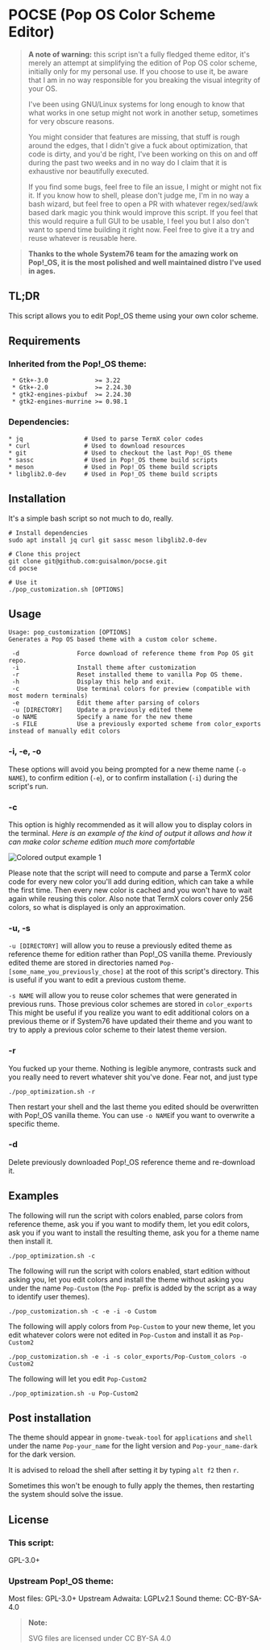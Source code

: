 # POCSE (Pop OS Color Scheme Editor)
> **A note of warning:** this script isn't a fully fledged theme editor, it's merely an attempt at simplifying the edition of Pop OS color scheme, initially only for my personal use. If you choose to use it, be aware that I am in no way responsible for you breaking the visual integrity of your OS.
>
> I've been using GNU/Linux systems for long enough to know that what works in one setup might not work in another setup, sometimes for very obscure reasons.
>
> You might consider that features are missing, that stuff is rough around the edges, that I didn't give a fuck about optimization, that code is dirty, and you'd be right, I've been working on this on and off during the past two weeks and in no way do I claim that it is exhaustive nor beautifully executed.
>
> If you find some bugs, feel free to file an issue, I might or might not fix it. If you know how to shell, please don't judge me, I'm in no way a bash wizard, but feel free to open a PR with whatever regex/sed/awk based dark magic you think would improve this script. If you feel that this would require a full GUI to be usable, I feel you but I also don't want to spend time building it right now. Feel free to give it a try and reuse whatever is reusable here.

> **Thanks to the whole System76 team for the amazing work on Pop!_OS, it is the most polished and well maintained distro I've used in ages.**

## TL;DR

This script allows you to edit Pop!_OS theme using your own color scheme. 

## Requirements

### Inherited from the Pop!_OS theme: 

```
 * Gtk+-3.0             >= 3.22
 * Gtk+-2.0             >= 2.24.30
 * gtk2-engines-pixbuf  >= 2.24.30
 * gtk2-engines-murrine >= 0.98.1
```

### Dependencies:

```
* jq				 # Used to parse TermX color codes
* curl				 # Used to download resources
* git				 # Used to checkout the last Pop!_OS theme
* sassc				 # Used in Pop!_OS theme build scripts
* meson				 # Used in Pop!_OS theme build scripts
* libglib2.0-dev	 # Used in Pop!_OS theme build scripts
```

## Installation

It's a simple bash script so not much to do, really.

```
# Install dependencies
sudo apt install jq curl git sassc meson libglib2.0-dev

# Clone this project
git clone git@github.com:guisalmon/pocse.git
cd pocse

# Use it
./pop_customization.sh [OPTIONS]
```

## Usage

```
Usage: pop_customization [OPTIONS] 
Generates a Pop OS based theme with a custom color scheme.

 -d                Force download of reference theme from Pop OS git repo. 
 -i                Install theme after customization 
 -r                Reset installed theme to vanilla Pop OS theme. 
 -h                Display this help and exit. 
 -c                Use terminal colors for preview (compatible with most modern terminals) 
 -e                Edit theme after parsing of colors 
 -u [DIRECTORY]    Update a previously edited theme 
 -o NAME           Specify a name for the new theme 
 -s FILE           Use a previously exported scheme from color_exports instead of manually edit colors
```

### -i, -e, -o

These options will avoid you being prompted for a new theme name (`-o NAME`), to confirm edition (`-e`), or to confirm installation (`-i`) during the script's run.

### -c

This option is highly recommended as it will allow you to display colors in the terminal. 
*Here is an example of the kind of output it allows and how it can make color scheme edition much more comfortable*

![Colored output example 1](https://raw.githubusercontent.com/guisalmon/pocse/master/res/raw/example1.png)

Please note that the script will need to compute and parse a TermX color code for every new color you'll add during edition, which can take a while the first time. Then every new color is cached and you won't have to wait again while reusing this color. Also note that TermX colors cover only 256 colors, so what is displayed is only an approximation.

### -u, -s

`-u [DIRECTORY]` will allow you to reuse a previously edited theme as reference theme for edition rather than Pop!_OS vanilla theme. Previously edited theme are stored in directories named `Pop-[some_name_you_previously_chose]` at the root of this script's directory. This is useful if you want to edit a previous custom theme.

`-s NAME` will allow you to reuse color schemes that were generated in previous runs. Those previous color schemes are stored in `color_exports` This might be useful if you realize you want to edit additional colors on a previous theme or if System76 have updated their theme and you want to try to apply a previous color scheme to their latest theme version.

### -r

You fucked up your theme. Nothing is legible anymore, contrasts suck and you really need to revert whatever shit you've done. Fear not, and just type

```
./pop_optimization.sh -r
```

Then restart your shell and the last theme you edited should be overwritten with Pop!_OS vanilla theme. You can use `-o NAME`if you want to overwrite a specific theme. 

### -d

Delete previously downloaded Pop!_OS reference theme and re-download it.

## Examples

The following will run the script with colors enabled, parse colors from reference theme, ask you if you want to modify them, let you edit colors, ask you if you want to install the resulting theme, ask you for a theme name then install it.

```
./pop_optimization.sh -c
```

The following will run the script with colors enabled, start edition without asking you, let you edit colors and install the theme without asking you under the name `Pop-Custom` (the `Pop-` prefix is added by the script as a way to identify user themes). 

```
./pop_customization.sh -c -e -i -o Custom
```

The following will apply colors from `Pop-Custom` to your new theme, let you edit whatever colors were not edited in `Pop-Custom` and install it as `Pop-Custom2`

```
./pop_customization.sh -e -i -s color_exports/Pop-Custom_colors -o Custom2
```

The following will let you edit `Pop-Custom2`

```
./pop_optimization.sh -u Pop-Custom2
```

## Post installation

The theme should appear in `gnome-tweak-tool` for `applications` and `shell` under the name `Pop-your_name` for the light version and `Pop-your_name-dark` for the dark version.

It is advised to reload the shell after setting it by typing `alt f2` then `r`.

Sometimes this won't be enough to fully apply the themes, then restarting the system should solve the issue.

## License

### This script: 

GPL-3.0+

### Upstream Pop!_OS theme:

Most files: GPL-3.0+
Upstream Adwaita: LGPLv2.1
Sound theme: CC-BY-SA-4.0


 > **Note:**
 >
 > SVG files are licensed under CC BY-SA 4.0